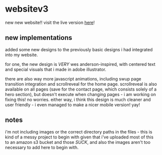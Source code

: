 # websitev3
new new website!! visit the live version [here](https://joeyquismor.io)!


## new implementations
added some new designs to the previously basic designs i had integrated into my website.

for one, the new design is *VERY* wes anderson-inspired, with centered text and special visuals that i made in adobe illustrator.

there are also way more javascript animations, including swup page transition integration and scrollreveal for the home page. scrollreveal is also available on all pages (save for the contact page, which consists solely of a hero section), but doesn't execute when changing pages - i am working on fixing this! no worries. either way, i think this design is much cleaner and user friendly - i even managed to make a nicer mobile version! yay!

## notes
i'm not including images or the correct directory paths in the files - this is kind of a messy project to begin with given that i've uploaded most of this to an amazon s3 bucket and those *SUCK*, and also the images aren't too necessary to add here to begin with.
